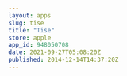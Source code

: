 ```yaml
---
layout: apps
slug: tise
title: "Tise"
store: apple
app_id: 948050708
date: 2021-09-27T05:08:20Z
published: 2014-12-14T14:37:20Z
---
```

